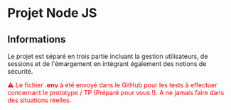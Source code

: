 # Projet Node JS
## Informations
Le projet est séparé en trois partie incluant la gestion utilisateurs, de sessions et de l'émargement en intégrant également des notions de sécurité.

<span style="color:red">
⚠ Le fichier <b>.env</b> à été envoyé dans le GitHub pour les tests à effectuer concernant le prototype / TP (Préparé pour vous !). A ne jamais faire dans des situations réelles.
</span>
